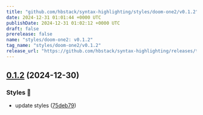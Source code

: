 ```yaml
---
title: "github.com/hbstack/syntax-highlighting/styles/doom-one2/v0.1.2"
date: 2024-12-31 01:01:44 +0000 UTC
publishDate: 2024-12-31 01:02:12 +0000 UTC
draft: false
prerelease: false
name: "styles/doom-one2: v0.1.2"
tag_name: "styles/doom-one2/v0.1.2"
release_url: "https://github.com/hbstack/syntax-highlighting/releases/tag/styles/doom-one2/v0.1.2"
---
```


## [0.1.2](https://github.com/hbstack/syntax-highlighting/compare/styles/doom-one2/v0.1.1...styles/doom-one2/v0.1.2) (2024-12-30)


### Styles 🎨

* update styles ([75deb79](https://github.com/hbstack/syntax-highlighting/commit/75deb79773c00a91668118f44e1ffcf018513cd9))

